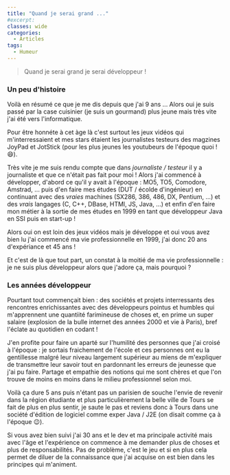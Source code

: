 ```yaml
---
title: "Quand je serai grand ..."
#excerpt: 
classes: wide
categories:
  - Articles
tags:
  - Humeur 
---
```

> Quand je serai grand je serai développeur !

### Un peu d'histoire
Voilà en résumé ce que je me dis depuis que j'ai 9 ans ... Alors oui je suis passé par la case cuisinier (je suis un gourmand) plus jeune mais très vite j'ai été vers l'informatique.

Pour être honnéte à cet àge là c'est surtout les jeux vidéos qui m'interressaient et mes stars étaient les journalistes testeurs des magzines JoyPad et JotStick (pour les plus jeunes les youtubeurs de l'époque quoi ! :smile:).

Très vite je me suis rendu compte que dans *journaliste / testeur* il y a journaliste et que ce n'était pas fait pour moi !
Alors j'ai commencé à développer, d'abord ce qu'il y avait à l'époque : MO5, TO5, Comodore, Amstrad, ... puis d'en faire mes études (DUT / écolde d'ingénieur) en continuant avec des *vraies* machines (SX286, 386, 486, DX, Pentium, ...) et des *vrais* langages (C, C++, DBase, HTMl, JS, Java, ...) et enfin d'en faire mon métier à la sortie de mes études en 1999 en tant que développeur Java en SSI puis en start-up !

Alors oui on est loin des jeux vidéos mais je développe et oui vous avez bien lu j'ai commencé ma vie professionnelle en 1999, j'ai donc 20 ans d'expériance et 45 ans !

Et c'est de là que tout part, un constat à la moitié de ma vie professionnelle : je ne suis plus développeur alors que j'adore ça, mais pourquoi ?

### Les années développeur
Pourtant tout commençait bien : des sociétés et projets interressants des rencontres enrichissantes avec des développeurs pointus et humbles qui m'apprennent une quantiité farimineuse de choses et, en prime un super salaire (explosion de la bulle internet des années 2000 et vie à Paris), bref l'éclate au quotidien en codant !

J'en profite pour faire un aparté sur l'humilité des personnes que j'ai croisé à l'époque : je sortais fraichement de l'école et ces personnes ont eu la gentillesse malgré leur niveau largement supérieur au miens de m'expliquer de transmettre leur savoir tout en pardonnant les erreurs de jeunesse que j'ai pu faire. Partage et empathie des notions qui me sont chères et que l'on trouve de moins en moins dans le milieu professionnel selon moi. 

Voilà ça dure 5 ans puis n'étant pas un parisien de souche l'envie de revenir dans la région étudiante et plus particulièrement la belle ville de Tours se fait de plus en plus sentir, je saute le pas et reviens donc à Tours dans une société d'édition de logiciel comme exper Java / J2E (on disait comme ça à l'époque :wink:).

Si vous avez bien suivi j'ai 30 ans et le dev et ma principale activité mais avec l'âge et l'expérience on commence à me demander plus de choses et plus de responsabilités. Pas de problème, c'est le jeu et si en plus cela permet de diluer de la connaissance que j'ai acquise on est bien dans les principes qui m'animent.
